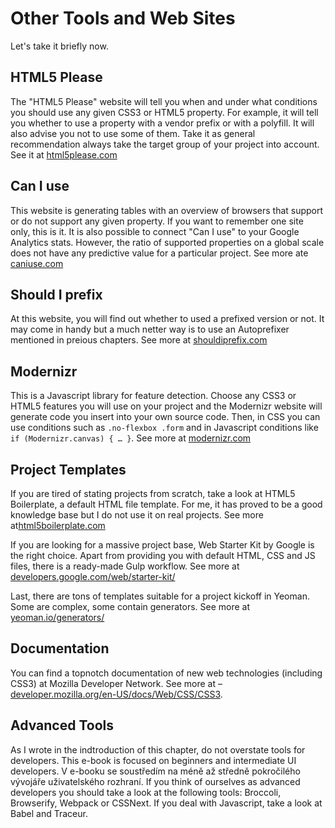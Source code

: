 Other Tools and Web Sites
=========================

Let's take it briefly now.

HTML5 Please
------------

The "HTML5 Please" website will tell you when and under what conditions you
should use any given CSS3 or HTML5 property. For example, it will tell you
whether to use a property with a vendor prefix or with a polyfill. It will also
advise you not to use some of them. Take it as general recommendation always
take the target group of your project into account. See it at
[html5please.com](<http://html5please.com>)

Can I use
---------

This website is generating tables with an overview of browsers that support or
do not support any given property. If you want to remember one site only, this
is it. It is also possible to connect "Can I use" to your Google Analytics
stats. However, the ratio of supported properties on a global scale does not
have any predictive value for a particular project. See more ate
[caniuse.com](<http://caniuse.com>)

Should I prefix
---------------

At this website, you will find out whether to used a prefixed version or not. It
may come in handy but a much netter way is to use an Autoprefixer mentioned in
preious chapters. See more at [shouldiprefix.com](<http://shouldiprefix.com>)

Modernizr
---------

This is a Javascript library for feature detection. Choose any CSS3 or HTML5
features you will use on your project and the Modernizr website will generate
code you insert into your own source code. Then, in CSS you can use conditions
such as `.no-flexbox .form` and in Javascript conditions like `if
(Modernizr.canvas) { … }`. See more at [modernizr.com](<http://modernizr.com>)

Project Templates
-----------------

If you are tired of stating projects from scratch, take a look at HTML5
Boilerplate, a default HTML file template. For me, it has proved to be a good
knowledge base but I do not use it on real projects. See more
at[html5boilerplate.com](<https://html5boilerplate.com>)

If you are looking for a massive project base, Web Starter Kit by Google is the
right choice. Apart from providing you with default HTML, CSS and JS files,
there is a ready-made Gulp workflow. See more at
[developers.google.com/web/starter-kit/](<https://developers.google.com/web/starter-kit/>)

Last, there are tons of templates suitable for a project kickoff in Yeoman. Some
are complex, some contain generators. See more at
[yeoman.io/generators/](<http://yeoman.io/generators/>)

Documentation
-------------

You can find a topnotch documentation of new web technologies (including CSS3)
at Mozilla Developer Network. See more at –
[developer.mozilla.org/en-US/docs/Web/CSS/CSS3](<https://developer.mozilla.org/en-US/docs/Web/CSS/CSS3>).

Advanced Tools
--------------

As I wrote in the indtroduction of this chapter, do not overstate tools for
developers. This e-book is focused on beginners and intermediate UI developers.
V e-booku se soustředím na méně až středně pokročilého vývojáře uživatelského
rozhraní. If you think of ourselves as advanced developers you should take a
look at the following tools: Broccoli, Browserify, Webpack or CSSNext. If you
deal with Javascript, take a look at Babel and Traceur.
